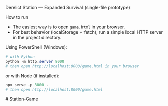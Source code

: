 Derelict Station — Expanded Survival (single-file prototype)

How to run
- The easiest way is to open `game.html` in your browser.
- For best behavior (localStorage + fetch), run a simple local HTTP server in the project directory.

Using PowerShell (Windows):

```powershell
# with Python
python -m http.server 8000
# then open http://localhost:8000/game.html in your browser
```

or with Node (if installed):

```powershell
npx serve -p 8000 .
# then open http://localhost:8000/game.html
```


#   S t a t i o n - G a m e  
 